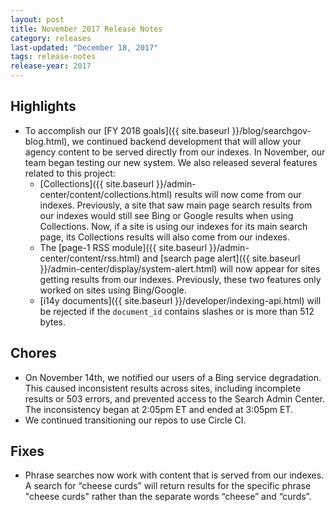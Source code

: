 ```yaml
---
layout: post
title: November 2017 Release Notes
category: releases
last-updated: "December 18, 2017"
tags: release-notes
release-year: 2017
---
```


## Highlights
* To accomplish our [FY 2018 goals]({{ site.baseurl }}/blog/searchgov-blog.html), we continued backend development that will allow your agency content to be served directly from our indexes. In November, our team began testing our new system. We also released several features related to this project:
   * [Collections]({{ site.baseurl }}/admin-center/content/collections.html) results will now come from our indexes. Previously, a site that saw main page search results from our indexes would still see Bing or Google results when using Collections. Now, if a site is using our indexes for its main search page, its Collections results will also come from our indexes.
   * The [page-1 RSS module]({{ site.baseurl }}/admin-center/content/rss.html) and [search page alert]({{ site.baseurl }}/admin-center/display/system-alert.html) will now appear for sites getting results from our indexes. Previously, these two features only worked on sites using Bing/Google.
   * [i14y documents]({{ site.baseurl }}/developer/indexing-api.html) will be rejected if the `document_id` contains slashes or is more than 512 bytes.

## Chores
* On November 14th, we notified our users of a Bing service degradation. This caused inconsistent results across sites, including incomplete results or 503 errors, and prevented access to the Search Admin Center. The inconsistency began at 2:05pm ET and ended at 3:05pm ET.
* We continued transitioning our repos to use Circle CI.

## Fixes
* Phrase searches now work with content that is served from our indexes. A search for “cheese curds” will return results for the specific phrase "cheese curds" rather than the separate words “cheese” and “curds”.

